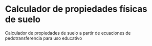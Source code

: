 # Calculador de propiedades físicas de suelo

Calculador de propiedades de suelo a partir de ecuaciones de pedotransferencia para uso educativo
